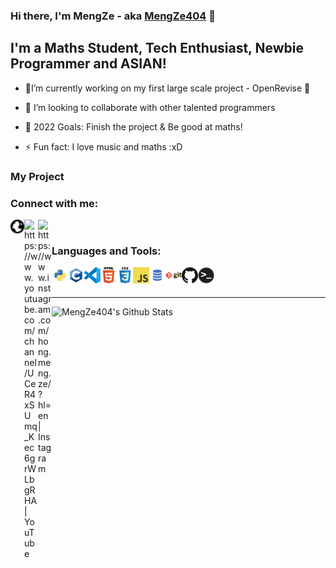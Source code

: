### Hi there, I'm MengZe - aka [MengZe404][website] 👋



## I'm a Maths Student, Tech Enthusiast, Newbie Programmer and ASIAN!

- 🌱I’m currently working on my first large scale project - OpenRevise 🤣

- 👯 I’m looking to collaborate with other talented programmers

- 🥅 2022 Goals: Finish the project & Be good at maths!

- ⚡ Fun fact: I love music and maths :xD

  

### My Project



[OpenRevise]: https://openrevise.herokuapp.com/blog	"OpenRevise"
[GNOME Project Manager]: https://github.com/MengZe404/GNOME-Project-Manager	"GNOME Project Manager"



### Connect with me:

[<img align="left" alt="https://github.com/MengZe404" width="22px" src="https://raw.githubusercontent.com/iconic/open-iconic/master/svg/globe.svg" />][website]
[<img align="left" alt="https://www.youtube.com/channel/UCeR4xSUmq_Kec6grWLbgRHA | YouTube" width="22px" src="https://cdn.jsdelivr.net/npm/simple-icons@v3/icons/youtube.svg" />][youtube]
[<img align="left" alt="https://www.instagram.com/hong.meng.ze/?hl=en | Instagram" width="22px" src="https://cdn.jsdelivr.net/npm/simple-icons@v3/icons/instagram.svg" />][instagram]

<br />

### Languages and Tools:

<img align="left" alt="Python" width="26px" src="https://raw.githubusercontent.com/github/explore/80688e429a7d4ef2fca1e82350fe8e3517d3494d/topics/python/python.png" />
<img align="left" alt="C" width="26px" src="https://raw.githubusercontent.com/github/explore/80688e429a7d4ef2fca1e82350fe8e3517d3494d/topics/c/c.png" />
<img align="left" alt="Visual Studio Code" width="26px" src="https://raw.githubusercontent.com/github/explore/80688e429a7d4ef2fca1e82350fe8e3517d3494d/topics/visual-studio-code/visual-studio-code.png" />
<img align="left" alt="HTML5" width="26px" src="https://raw.githubusercontent.com/github/explore/80688e429a7d4ef2fca1e82350fe8e3517d3494d/topics/html/html.png" />
<img align="left" alt="CSS3" width="26px" src="https://raw.githubusercontent.com/github/explore/80688e429a7d4ef2fca1e82350fe8e3517d3494d/topics/css/css.png" />
<img align="left" alt="JavaScript" width="26px" src="https://raw.githubusercontent.com/github/explore/80688e429a7d4ef2fca1e82350fe8e3517d3494d/topics/javascript/javascript.png" />
<img align="left" alt="SQL" width="26px" src="https://raw.githubusercontent.com/github/explore/80688e429a7d4ef2fca1e82350fe8e3517d3494d/topics/sql/sql.png" />
<img align="left" alt="Git" width="26px" src="https://raw.githubusercontent.com/github/explore/80688e429a7d4ef2fca1e82350fe8e3517d3494d/topics/git/git.png" />
<img align="left" alt="GitHub" width="26px" src="https://raw.githubusercontent.com/github/explore/78df643247d429f6cc873026c0622819ad797942/topics/github/github.png" />
<img align="left" alt="Terminal" width="26px" src="https://raw.githubusercontent.com/github/explore/80688e429a7d4ef2fca1e82350fe8e3517d3494d/topics/terminal/terminal.png" />

<br />
<br />

---

<img align="left" alt="MengZe404's Github Stats" src="https://github-readme-stats.vercel.app/api?username=MengZe404&show_icons=true&hide_border=true" />

[website]: https://github.com/MengZe404	"My Github"
[youtube]: https://www.youtube.com/channel/UCeR4xSUmq_Kec6grWLbgRHA	"My YouTube Account"
[instagram]: https://www.instagram.com/hong.meng.ze/?hl=en	"My Instagram"
